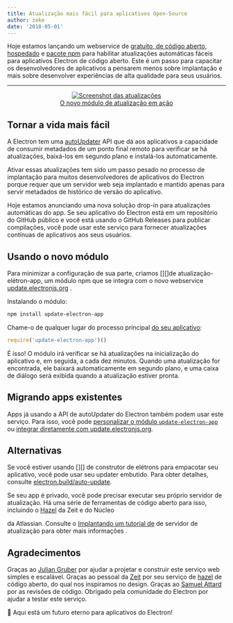 ```yaml
---
title: Atualização mais fácil para aplicativos Open-Source
author: zeke
date: '2018-05-01'
---
```


Hoje estamos lançando um webservice de [gratuito, de código aberto, hospedado][update.electronjs.org] e [pacote npm][update-electron-app] para habilitar atualizações automáticas fáceis para aplicativos Electron de código aberto. Este é um passo para capacitar os desenvolvedores de aplicativos a pensarem menos sobre implantação e mais sobre desenvolver experiências de alta qualidade para seus usuários.

---

<figure>
  <a href="https://github.com/electron/update-electron-app" style="display: block; text-align: center;">
    <img class="screenshot" src="https://user-images.githubusercontent.com/2289/39480716-e9990910-4d1d-11e8-8901-9549c6ff6050.png" alt="Screenshot das atualizações">
    <figcaption>O novo módulo de atualização em ação</figcaption>
  </a>
</figure>

## Tornar a vida mais fácil

A Electron tem uma [autoUpdater][] API que dá aos aplicativos a capacidade de consumir metadados de um ponto final remoto para verificar se há atualizações, baixá-los em segundo plano e instalá-los automaticamente.

Ativar essas atualizações tem sido um passo pesado no processo de implantação para muitos desenvolvedores de aplicativos do Electron porque requer que um servidor web seja implantado e mantido apenas para servir metadados de histórico de versão do aplicativo.

Hoje estamos anunciando uma nova solução drop-in para atualizações automáticas do app. Se seu aplicativo do Electron está em um repositório do GitHub público e você está usando o GitHub Releases para publicar compilações, você pode usar este serviço para fornecer atualizações contínuas de aplicativos aos seus usuários.

## Usando o novo módulo

Para minimizar a configuração de sua parte, criamos [][]de atualização-elétron-app, um módulo npm que se integra com o novo webservice [update.electronjs.org][] .

Instalando o módulo:

```sh
npm install update-electron-app
```

Chame-o de qualquer lugar do processo principal [do seu aplicativo][]:

```js
require('update-electron-app')()
```

É isso! O módulo irá verificar se há atualizações na inicialização do aplicativo e, em seguida, a cada dez minutos. Quando uma atualização for encontrada, ele baixará automaticamente em segundo plano, e uma caixa de diálogo será exibida quando a atualização estiver pronta.

## Migrando apps existentes

Apps já usando a API de autoUpdater do Electron também podem usar este serviço. Para isso, você pode [personalizar o módulo `update-electron-app`][update-electron-app] ou [integrar diretamente com update.electronjs.org][update.electronjs.org].

## Alternativas

Se você estiver usando [][] de construtor de elétrons para empacotar seu aplicativo, você pode usar seu updater embutido. Para obter detalhes, consulte [electron.build/auto-update](https://www.electron.build/auto-update).

Se seu app é privado, você pode precisar executar seu próprio servidor de atualização. Há uma série de ferramentas de código aberto para isso, incluindo o [Hazel][] da Zeit e </a>do Núcleo

da Atlassian. Consulte o [Implantando um tutorial de][] de servidor de atualização para obter mais informações .</p> 



## Agradecimentos

Graças ao [Julian Gruber][] por ajudar a projetar e construir este serviço web simples e escalável. Graças ao pessoal da [Zeit][] por seu serviço de [hazel][] de código aberto, do qual nos inspiramos no design. Graças ao [Samuel Attard][] por as revisões de código. Obrigado pela comunidade do Electron por ajudar a testar este serviço.

🌲 Aqui está um futuro eterno para aplicativos do Electron!

[autoUpdater]: https://electronjs.org/docs/tutorial/updates
[10]: https://github.com/electron-userland/electron-builder
[11]: https://github.com/electron-userland/electron-builder
[hazel]: https://github.com/zeit/hazel
[Hazel]: https://github.com/zeit/hazel
[Julian Gruber]: http://juliangruber.com/
[do seu aplicativo]: https://electronjs.org/docs/glossary#main-process
[Implantando um tutorial de]: https://electronjs.org/docs/tutorial/updates#deploying-an-update-server
[Samuel Attard]: https://www.samuelattard.com/
[4]: https://github.com/electron/update-electron-app
[5]: https://github.com/electron/update-electron-app
[update-electron-app]: https://github.com/electron/update-electron-app
[update-electron-app]: https://github.com/electron/update-electron-app
[update.electronjs.org]: https://github.com/electron/update.electronjs.org
[update.electronjs.org]: https://github.com/electron/update.electronjs.org
[update.electronjs.org]: https://github.com/electron/update.electronjs.org
[Zeit]: https://zeit.co